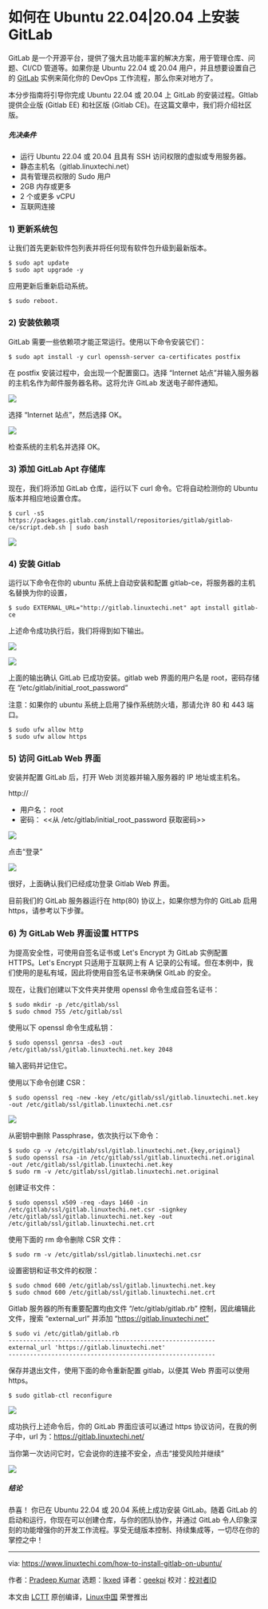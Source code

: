 [#]: subject: "How to Install GitLab on Ubuntu 22.04 | 20.04"
[#]: via: "https://www.linuxtechi.com/how-to-install-gitlab-on-ubuntu/"
[#]: author: "Pradeep Kumar https://www.linuxtechi.com/author/pradeep/"
[#]: collector: "lkxed"
[#]: translator: "geekpi"
[#]: reviewer: " "
[#]: publisher: " "
[#]: url: " "

如何在 Ubuntu 22.04|20.04 上安装 GitLab 
======

GitLab 是一个开源平台，提供了强大且功能丰富的解决方案，用于管理仓库、问题、CI/CD 管道等。如果你是 Ubuntu 22.04 或 20.04 用户，并且想要设置自己的 [GitLab][1] 实例来简化你的 DevOps 工作流程，那么你来对地方了。

本分步指南将引导你完成 Ubuntu 22.04 或 20.04 上 GitLab 的安装过程。GItlab 提供企业版 (Gitlab EE) 和社区版 (Gitlab CE)。在这篇文章中，我们将介绍社区版。

##### 先决条件

- 运行 Ubuntu 22.04 或 20.04 且具有 SSH 访问权限的虚拟或专用服务器。
- 静态主机名（gitlab.linuxtechi.net）
- 具有管理员权限的 Sudo 用户
- 2GB 内存或更多
- 2 个或更多 vCPU
- 互联网连接

### 1) 更新系统包

让我们首先更新软件包列表并将任何现有软件包升级到最新版本。

```
$ sudo apt update
$ sudo apt upgrade -y
```

应用更新后重新启动系统。

```
$ sudo reboot.
```

### 2) 安装依赖项

GitLab 需要一些依赖项才能正常运行。使用以下命令安装它们：

```
$ sudo apt install -y curl openssh-server ca-certificates postfix
```

在 postfix 安装过程中，会出现一个配置窗口。选择 “Internet 站点”并输入服务器的主机名作为邮件服务器名称。这将允许 GitLab 发送电子邮件通知。

![][2]

选择 “Internet 站点”，然后选择 OK。

![][3]

检查系统的主机名并选择 OK。

### 3) 添加 GitLab Apt 存储库

现在，我们将添加 GitLab 仓库，运行以下 curl 命令。它将自动检测你的 Ubuntu 版本并相应地设置仓库。

```
$ curl -sS https://packages.gitlab.com/install/repositories/gitlab/gitlab-ce/script.deb.sh | sudo bash
```

![][4]

### 4) 安装 Gitlab

运行以下命令在你的 ubuntu 系统上自动安装和配置 gitlab-ce，将服务器的主机名替换为你的设置，

```
$ sudo EXTERNAL_URL="http://gitlab.linuxtechi.net" apt install gitlab-ce
```

上述命令成功执行后，我们将得到如下输出。

![][5]

![][6]

上面的输出确认 GitLab 已成功安装。gitlab web 界面的用户名是 root，密码存储在 “/etc/gitlab/initial_root_password”

注意：如果你的 ubuntu 系统上启用了操作系统防火墙，那请允许 80 和 443 端口。

```
$ sudo ufw allow http
$ sudo ufw allow https
```

### 5) 访问 GitLab Web 界面

安装并配置 GitLab 后，打开 Web 浏览器并输入服务器的 IP 地址或主机名。

http://<Server-IP-Address-or-Hostname>

- 用户名： root
- 密码： <<从 /etc/gitlab/initial_root_password 获取密码>>

![][7]

点击“登录”

![][8]

很好，上面确认我们已经成功登录 Gitlab Web 界面。

目前我们的 GitLab 服务器运行在 http(80) 协议上，如果你想为你的 GitLab 启用 https，请参考以下步骤。

### 6) 为 GitLab Web 界面设置 HTTPS

为提高安全性，可使用自签名证书或 Let's Encrypt 为 GitLab 实例配置 HTTPS。Let's Encrypt 只适用于互联网上有 A 记录的公有域。但在本例中，我们使用的是私有域，因此将使用自签名证书来确保 GitLab 的安全。

现在，让我们创建以下文件夹并使用 openssl 命令生成自签名证书：

```
$ sudo mkdir -p /etc/gitlab/ssl
$ sudo chmod 755 /etc/gitlab/ssl
```

使用以下 openssl 命令生成私钥：

```
$ sudo openssl genrsa -des3 -out /etc/gitlab/ssl/gitlab.linuxtechi.net.key 2048
```

输入密码并记住它。

使用以下命令创建 CSR：

```
$ sudo openssl req -new -key /etc/gitlab/ssl/gitlab.linuxtechi.net.key -out /etc/gitlab/ssl/gitlab.linuxtechi.net.csr
```

![][9]

从密钥中删除 Passphrase，依次执行以下命令：

```
$ sudo cp -v /etc/gitlab/ssl/gitlab.linuxtechi.net.{key,original}
$ sudo openssl rsa -in /etc/gitlab/ssl/gitlab.linuxtechi.net.original -out /etc/gitlab/ssl/gitlab.linuxtechi.net.key
$ sudo rm -v /etc/gitlab/ssl/gitlab.linuxtechi.net.original
```

创建证书文件：

```
$ sudo openssl x509 -req -days 1460 -in /etc/gitlab/ssl/gitlab.linuxtechi.net.csr -signkey /etc/gitlab/ssl/gitlab.linuxtechi.net.key -out /etc/gitlab/ssl/gitlab.linuxtechi.net.crt
```

使用下面的 rm 命令删除 CSR 文件：

```
$ sudo rm -v /etc/gitlab/ssl/gitlab.linuxtechi.net.csr
```

设置密钥和证书文件的权限：

```
$ sudo chmod 600 /etc/gitlab/ssl/gitlab.linuxtechi.net.key
$ sudo chmod 600 /etc/gitlab/ssl/gitlab.linuxtechi.net.crt
```

Gitlab 服务器的所有重要配置均由文件 “/etc/gitlab/gitlab.rb” 控制，因此编辑此文件，搜索 “external_url” 并添加 “https://gitlab.linuxtechi.net”

```
$ sudo vi /etc/gitlab/gitlab.rb
----------------------------------------------------------
external_url 'https://gitlab.linuxtechi.net'
----------------------------------------------------------
```

保存并退出文件，使用下面的命令重新配置 gitlab，以便其 Web 界面可以使用 https。

```
$ sudo gitlab-ctl reconfigure
```

![][10]

成功执行上述命令后，你的 GitLab 界面应该可以通过 https 协议访问，在我的例子中，url 为：https://gitlab.linuxtechi.net/

当你第一次访问它时，它会说你的连接不安全，点击“接受风险并继续”

![][11]

##### 结论

恭喜！ 你已在 Ubuntu 22.04 或 20.04 系统上成功安装 GitLab。随着 GitLab 的启动和运行，你现在可以创建仓库，与你的团队协作，并通过 GitLab 令人印象深刻的功能增强你的开发工作流程。享受无缝版本控制、持续集成等，一切尽在你的掌控之中！

--------------------------------------------------------------------------------

via: https://www.linuxtechi.com/how-to-install-gitlab-on-ubuntu/

作者：[Pradeep Kumar][a]
选题：[lkxed][b]
译者：[geekpi](https://github.com/geekpi)
校对：[校对者ID](https://github.com/校对者ID)

本文由 [LCTT](https://github.com/LCTT/TranslateProject) 原创编译，[Linux中国](https://linux.cn/) 荣誉推出

[a]: https://www.linuxtechi.com/author/pradeep/
[b]: https://github.com/lkxed/
[1]: https://about.gitlab.com/
[2]: https://www.linuxtechi.com/wp-content/uploads/2018/06/Choose-Internet-Site-Postfix-Gitlab-Installation-Ubuntu.png
[3]: https://www.linuxtechi.com/wp-content/uploads/2018/06/System-Hostname-Postfix-Gitlab-Ubuntu.png
[4]: https://www.linuxtechi.com/wp-content/uploads/2018/06/Add-GitLAb-CE-Apt-Repository-Ubuntu.png
[5]: https://www.linuxtechi.com/wp-content/uploads/2018/06/Apt-Install-Gitlab-ce-Ubuntu.png
[6]: https://www.linuxtechi.com/wp-content/uploads/2018/06/Gitlab-Successful-Installlation-Message-Ubuntu.png
[7]: https://www.linuxtechi.com/wp-content/uploads/2018/06/GitLab-Login-Page-Post-Installation-Ubuntu.png
[8]: https://www.linuxtechi.com/wp-content/uploads/2018/06/GitLab-Web-Interface-Ubuntu.png
[9]: https://www.linuxtechi.com/wp-content/uploads/2018/06/Generate-CSR-Self-Sign-Cert-Gitlab.png
[10]: https://www.linuxtechi.com/wp-content/uploads/2018/06/Gitlab-reconfigured-Ubuntu.png
[11]: https://www.linuxtechi.com/wp-content/uploads/2018/06/Gitlab-Web-Interface-over-Https-Ubuntu.png
